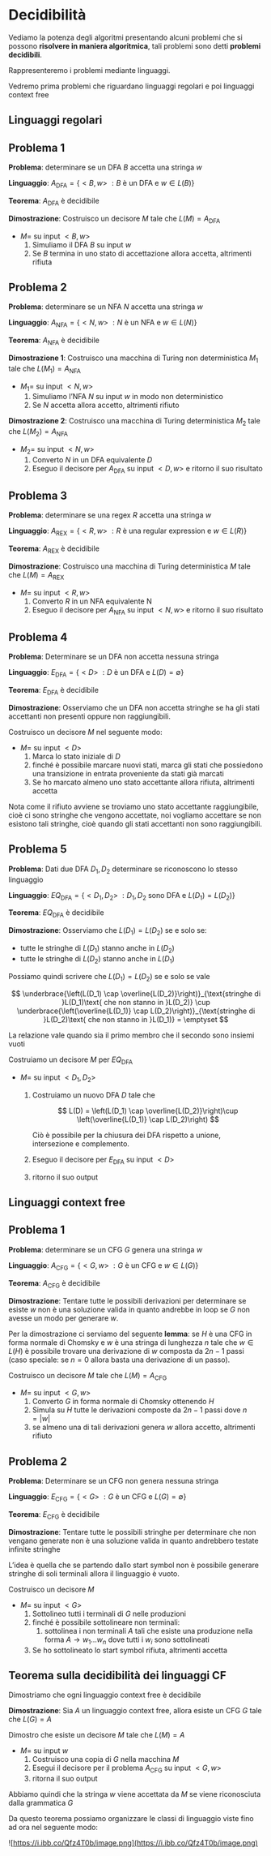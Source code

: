 ﻿
# Decidibilità

Vediamo la potenza degli algoritmi presentando alcuni problemi che si possono **risolvere in maniera algoritmica**, tali problemi sono detti **problemi decidibili**.

Rappresenteremo i problemi mediante linguaggi.

Vedremo prima problemi che riguardano linguaggi regolari e poi linguaggi context free

## Linguaggi regolari

## Problema 1

**Problema**: determinare se un DFA $B$ accetta una stringa $w$

**Linguaggio**: $A_{\text{DFA}}=\{<B, w>\ : B \text{ è un DFA e } w \in L(B)\}$

**Teorema**: $A_{\text{DFA}}$ è decidibile

**Dimostrazione**: Costruisco un decisore $M$ tale che $L(M) = A_{\text{DFA}}$

- $M =$ su input $<B, w>$
    1. Simuliamo il DFA $B$ su input $w$
    2. Se $B$ termina in uno stato di accettazione allora accetta, altrimenti rifiuta

## Problema 2

**Problema**: determinare se un NFA $N$ accetta una stringa $w$

**Linguaggio**: $A_{\text{NFA}}=\{<N, w>\ : N \text{ è un NFA e } w \in L(N)\}$

**Teorema**: $A_{\text{NFA}}$ è decidibile

**Dimostrazione 1**: Costruisco una macchina di Turing non deterministica $M_1$ tale che $L(M_1) = A_{\text{NFA}}$

- $M_1 =$ su input $<N, w>$
    1. Simuliamo l’NFA $N$ su input $w$ in modo non deterministico
    2. Se $N$ accetta allora accetto, altrimenti rifiuto

**Dimostrazione 2**: Costruisco una macchina di Turing deterministica $M_2$ tale che $L(M_2) = A_{\text{NFA}}$

- $M_2 =$ su input $<N, w>$
    1. Converto $N$ in un DFA equivalente $D$
    2. Eseguo il decisore per $A_{\text{DFA}}$ su input $<D, w>$ e ritorno il suo risultato

## Problema 3

**Problema**: determinare se una regex $R$ accetta una stringa $w$

**Linguaggio**: $A_{\text{REX}}=\{<R, w>\ : R \text{ è una regular expression e } w \in L(R)\}$

**Teorema**: $A_{\text{REX}}$ è decidibile

**Dimostrazione**: Costruisco una macchina di Turing deterministica $M$ tale che $L(M) = A_{\text{REX}}$

- $M =$ su input $<R, w>$
    1. Converto $R$ in un NFA equivalente N
    2. Eseguo il decisore per $A_{\text{NFA}}$ su input $<N, w>$ e ritorno il suo risultato

## Problema 4

**Problema**: Determinare se un DFA non accetta nessuna stringa

**Linguaggio**: $E_{\text{DFA}}=\{<D>\ : D \text{ è un DFA e } L(D)= \emptyset \}$

**Teorema**: $E_{\text{DFA}}$ è decidibile

**Dimostrazione**:  Osserviamo che un DFA non accetta stringhe se ha gli stati accettanti non presenti oppure non raggiungibili.

Costruisco un decisore $M$ nel seguente modo:

- $M =$ su input $<D>$
    1. Marca lo stato iniziale di $D$
    2. finché è possibile marcare nuovi stati, marca gli stati che possiedono una transizione in entrata proveniente da stati già marcati
    3. Se ho marcato almeno uno stato accettante allora rifiuta, altrimenti accetta

Nota come il rifiuto avviene se troviamo uno stato accettante raggiungibile, cioè ci sono stringhe che vengono accettate, noi vogliamo accettare se non esistono tali stringhe, cioè quando gli stati accettanti non sono raggiungibili.

## Problema 5

**Problema**: Dati due DFA $D_1, D_2$ determinare se riconoscono lo stesso linguaggio

**Linguaggio**: $EQ_{\text{DFA}}=\{<D_1, D_2>\ : D_1, D_2 \text{ sono DFA e } L(D_1)= L(D_2)\}$

**Teorema**: $EQ_{\text{DFA}}$ è decidibile

**Dimostrazione**:  Osserviamo che $L(D_1) = L(D_2)$ se e solo se:

- tutte le stringhe di $L(D_1)$ stanno anche in $L(D_2)$
- tutte le stringhe di $L(D_2)$ stanno anche in $L(D_1)$

Possiamo quindi scrivere che $L(D_1) = L(D_2)$ se e solo se vale

$$
\underbrace{\left(L(D_1) \cap \overline{L(D_2)}\right)}_{\text{stringhe di }L(D_1)\text{ che non stanno in }L(D_2)} \cup \underbrace{\left(\overline{L(D_1)} \cap L(D_2)\right)}_{\text{stringhe di }L(D_2)\text{ che non stanno in }L(D_1)} = \emptyset
$$

La relazione vale quando sia il primo membro che il secondo sono insiemi vuoti

Costruiamo un decisore $M$ per $EQ_{\text{DFA}}$

- $M=$ su input $<D_1, D_2>$
    1. Costruiamo un nuovo DFA $D$ tale che
        
        $$
        L(D) = \left(L(D_1) \cap \overline{L(D_2)}\right)\cup \left(\overline{L(D_1)} \cap L(D_2)\right)
        $$
        
        Ciò è possibile per la chiusura dei DFA rispetto a unione, intersezione e complemento.
        
    2. Eseguo il decisore per $E_{\text{DFA}}$ su input $<D>$
    3. ritorno il suo output

## Linguaggi context free

## Problema 1

**Problema**: determinare se un CFG $G$ genera una stringa $w$

**Linguaggio**: $A_{\text{CFG}}=\{<G, w>\ : G \text{ è un CFG e } w \in L(G)\}$

**Teorema**: $A_{\text{CFG}}$ è decidibile

**Dimostrazione**: Tentare tutte le possibili derivazioni per determinare se esiste $w$ non è una soluzione valida in quanto andrebbe in loop se $G$ non avesse un modo per generare $w$.

Per la dimostrazione ci serviamo del seguente **lemma**: se $H$ è una CFG in forma normale di Chomsky e $w$ è una stringa di lunghezza $n$ tale che $w \in L(H)$ è possibile trovare una derivazione di $w$ composta da $2n-1$ passi (caso speciale: se $n = 0$ allora basta una derivazione di un passo).

 Costruisco un decisore $M$ tale che $L(M) = A_{\text{CFG}}$

- $M =$ su input $<G, w>$
    1. Converto $G$ in forma normale di Chomsky ottenendo $H$
    2. Simula su $H$ tutte le derivazioni composte da $2n-1$ passi dove $n = |w|$
    3. se almeno una di tali derivazioni genera $w$ allora accetto, altrimenti rifiuto

## Problema 2

**Problema**: Determinare se un CFG non genera nessuna stringa

**Linguaggio**: $E_{\text{CFG}}=\{<G>\ : G \text{ è un CFG e } L(G)= \emptyset\}$

**Teorema**: $E_{\text{CFG}}$ è decidibile

**Dimostrazione**: Tentare tutte le possibili stringhe per determinare che non vengano generate non è una soluzione valida in quanto andrebbero testate infinite stringhe

L’idea è quella che se partendo dallo start symbol non è possibile generare stringhe di soli terminali allora il linguaggio è vuoto.

 Costruisco un decisore $M$

- $M =$ su input $<G>$
    1. Sottolineo tutti i terminali di $G$ nelle produzioni
    2. finché è possibile sottolineare non terminali:
        1. sottolinea i non terminali $A$ tali che esiste una produzione nella forma $A \to w_1…w_n$ dove tutti i $w_i$ sono sottolineati
    3. Se ho sottolineato lo start symbol rifiuta, altrimenti accetta

## Teorema sulla decidibilità dei linguaggi CF

Dimostriamo che ogni linguaggio context free è decidibile

**Dimostrazione**: Sia $A$ un linguaggio context free, allora esiste un CFG $G$ tale che $L(G) = A$

 Dimostro che esiste un decisore $M$ tale che $L(M) = A$

- $M =$ su input $w$
    1. Costruisco una copia di $G$ nella macchina $M$
    2. Esegui il decisore per il problema $A_{\text{CFG}}$ su input $<G, w>$
    3. ritorna il suo output

Abbiamo quindi che la stringa $w$ viene accettata da $M$ se viene riconosciuta dalla grammatica $G$

Da questo teorema possiamo organizzare le classi di linguaggio viste fino ad ora nel seguente modo:

![https://i.ibb.co/Qfz4T0b/image.png](https://i.ibb.co/Qfz4T0b/image.png)
